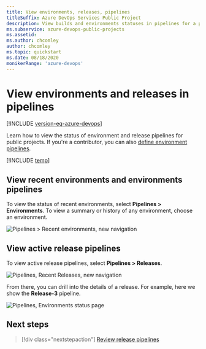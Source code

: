 ```yaml
---
title: View environments, releases, pipelines 
titleSuffix: Azure DevOps Services Public Project
description: View builds and environments statuses in pipelines for a public project.
ms.subservice: azure-devops-public-projects
ms.assetid: 
ms.author: chcomley
author: chcomley
ms.topic: quickstart
ms.date: 08/18/2020
monikerRange: 'azure-devops'
---
```


# View environments and releases in pipelines

[!INCLUDE [version-eq-azure-devops](../../includes/version-eq-azure-devops.md)]  

Learn how to view the status of environment and release pipelines for public projects. If you're a contributor, you can also [define environment pipelines](../../pipelines/repos/index.md?bc=%252fazure%252fdevops%252forganizations%252fpublic%252fbreadcrumb%252ftoc.json&toc=%252fazure%252fdevops%252forganizations%252fpublic%252ftoc.json).  

[!INCLUDE [temp](includes/anon-user.md)]

## View recent environments and environments pipelines  

To view the status of recent environments, select  **Pipelines > Environments**. To view a summary or history of any environment, choose an environment.

![Pipelines > Recent environments, new navigation ](media/pipelines/view-environments-pipelines.png)

## View active release pipelines

To view active release pipelines, select **Pipelines > Releases**.

![Pipelines, Recent Releases, new navigation ](media/pipelines/view-releases-pipelines.png)

From there, you can drill into the details of a release. For example, here we show  the **Release-3** pipeline.

![Pipelines, Environments status page ](media/pipelines/release-chart.png)

## Next steps

> [!div class="nextstepaction"]
> [Review release pipelines](../../pipelines/release/index.md)